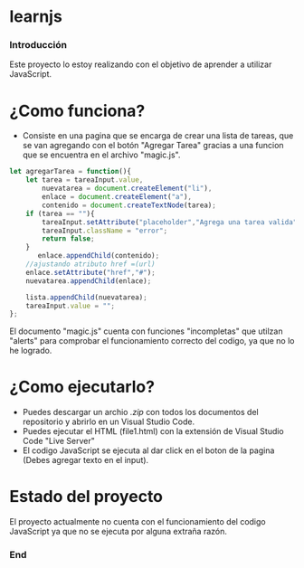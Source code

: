 # learnjs
### Introducción

Este proyecto lo estoy realizando con el objetivo de aprender a utilizar JavaScript.

# ¿Como funciona?

- Consiste en una pagina que se encarga de crear una lista de tareas, que se van agregando con el botón "Agregar Tarea" gracias a una funcion que se encuentra en el archivo "magic.js".
```javascript
let agregarTarea = function(){
    let tarea = tareaInput.value,
        nuevatarea = document.createElement("li"),
        enlace = document.createElement("a"),
        contenido = document.createTextNode(tarea);
    if (tarea == ""){
        tareaInput.setAttribute("placeholder","Agrega una tarea valida")
        tareaInput.className = "error";
        return false;
    }
	   enlace.appendChild(contenido);
    //ajustando atributo href =(url)
    enlace.setAttribute("href","#");
    nuevatarea.appendChild(enlace);

    lista.appendChild(nuevatarea);
    tareaInput.value = "";
};
```

El documento "magic.js" cuenta con funciones "incompletas" que utilzan "alerts" para comprobar el funcionamiento correcto del codigo, ya que no lo he logrado.

# ¿Como ejecutarlo?

- Puedes descargar un archio  _.zip_  con todos los documentos del repositorio y abrirlo en un Visual Studio Code.
- Puedes ejecutar el HTML (file1.html) con la extensión de Visual Studio Code "Live Server"
- El codigo JavaScript se ejecuta al dar click en el boton de la pagina (Debes agregar texto en el input).

# Estado del proyecto

El proyecto actualmente no cuenta con el funcionamiento del codigo JavaScript ya que no se ejecuta por alguna extraña razón.


### End
